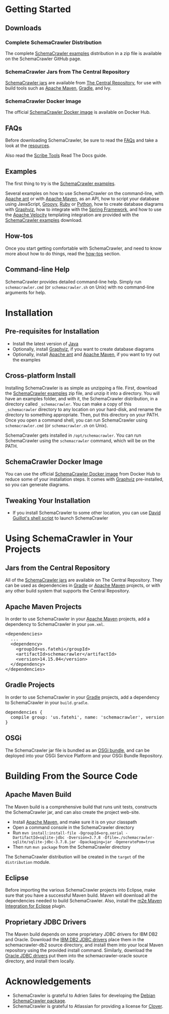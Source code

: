 # Getting Started

## Downloads

### Complete SchemaCrawler Distribution
The complete [SchemaCrawler examples] distribution in a zip file is available on the SchemaCrawler GitHub page.

### SchemaCrawler Jars from The Central Repository
[SchemaCrawler jars] are available from 
[The Central Repository](http://search.maven.org/#search%7Cga%7C1%7Cg%3Aus.fatehi%20schemacrawler), for use with build tools
such as [Apache Maven], [Gradle], and Ivy.

### SchemaCrawler Docker Image
The official [SchemaCrawler Docker image] is available on Docker Hub.

## FAQs
Before downloading SchemaCrawler, be sure to read the [FAQs] and take a look at the [resources].

Also read the [Scribe Tools](http://scribetools.readthedocs.org/en/latest/schemacrawler/index.html) Read The Docs guide.

## Examples
The first thing to try is the [SchemaCrawler examples].

Several examples on how to use SchemaCrawler on the command-line, with [Apache ant] or with [Apache Maven], 
as an API, how to script your database using JavaScript, [Groovy],
[Ruby] or [Python], how to create database diagrams with [Graphviz], how to integrate with the 
[Spring Framework], and how to use the [Apache Velocity] templating integration are provided with the 
[SchemaCrawler examples] download.

## How-tos
Once you start getting comfortable with SchemaCrawler, and need to know more about how to do things, 
read the [how-tos] section.

## Command-line Help
SchemaCrawler provides detailed command-line help. Simply run `schemacrawler.cmd` (or
`schemacrawler.sh` on Unix) with no command-line arguments for help.

# Installation

## Pre-requisites for Installation

- Install the latest version of [Java](https://www.java.com/)
- Optionally, install [Graphviz], if you want to create database diagrams
- Optionally, install [Apache ant] and [Apache Maven], 
  if you want to try out the examples

## Cross-platform Install
Installing SchemaCrawler is as simple as unzipping a file. First, download the [SchemaCrawler examples] zip file,
and unzip it into a directory. You will have an examples folder, and with it, the SchemaCrawler
distribution, in a directory called `_schemacrawler`. You can make a copy of this `_schemacrawler`
directory to any location on your hard-disk, and rename the directory to something appropriate.
Then, put this directory on your PATH. Once you open a command shell, you can run SchemaCrawler
using `schemacrawler.cmd` (or `schemacrawler.sh` on Unix).

SchemaCrawler gets installed in `/opt/schemacrawler`.
You can run SchemaCrawler using the `schemacrawler` command, which will be on the PATH.

## SchemaCrawler Docker Image
You can use the official [SchemaCrawler Docker image] from Docker Hub to reduce some of your installation steps.
It comes with [Graphviz] pre-installed, so you can generate diagrams.

## Tweaking Your Installation

- If you install SchemaCrawler to some other location, you can use 
  [David Guillot's shell script](https://gist.github.com/David-Guillot/dd53227141fd62ff5db6ef23c929f7b1)
  to launch SchemaCrawler

# Using SchemaCrawler in Your Projects

## Jars from the Central Repository
All of the [SchemaCrawler jars] are available on The Central Repository. 
They can be used as dependencies in [Gradle] or [Apache Maven] projects, or with any other
build system that supports the Central Repository.

## Apache Maven Projects
In order to use SchemaCrawler in your [Apache Maven] projects, add a dependency to SchemaCrawler in your `pom.xml`.

<div class="source"><pre>
&lt;dependencies&gt;
  ...
  &lt;dependency&gt;
    &lt;groupId&gt;us.fatehi&lt;/groupId&gt;
    &lt;artifactId&gt;schemacrawler&lt;/artifactId&gt;
    &lt;version&gt;14.15.04&lt;/version&gt;
  &lt;/dependency&gt;
&lt;/dependencies&gt;
</pre></div>

## Gradle Projects
In order to use SchemaCrawler in your [Gradle] projects, add a dependency to SchemaCrawler in your `build.gradle`.

<div class="source"><pre>
dependencies {
  compile group: 'us.fatehi', name: 'schemacrawler', version: '14.15.04'
}
</pre></div>

## OSGi
The SchemaCrawler jar file is bundled as an [OSGi bundle], and can be deployed into your OSGi Service Platform 
and your OSGi Bundle Repository.

# Building From the Source Code

## Apache Maven Build
The Maven build is a comprehensive build that runs unit tests, constructs the SchemaCrawler jar, 
and can also create the project web-site. 

- Install [Apache Maven], and make sure it is on your classpath 
- Open a command console in the SchemaCrawler directory
- Run `mvn install:install-file -DgroupId=org.xerial -DartifactId=sqlite-jdbc -Dversion=3.7.8 -Dfile=./schemacrawler-sqlite/sqlite-jdbc-3.7.8.jar -Dpackaging=jar -DgeneratePom=true`
- Then run `mvn package` from the SchemaCrawler directory

The SchemaCrawler distribution will be created in the `target` of the `distribution` module.

## Eclipse
Before importing the various SchemaCrawler projects into Eclipse, make sure that you have a successful 
Maven build. Maven will download all the dependencies needed to build SchemaCrawler. Also, install the 
[m2e Maven Integration for Eclipse] plugin.

## Proprietary JDBC Drivers
The Maven build depends on some proprietary JDBC drivers for IBM DB2 and Oracle. Download the [IBM DB2 JDBC drivers] 
place them in the schemacrawler-db2 source directory, and install them into your local Maven repository using 
the provided install command. Similarly, download the [Oracle JDBC drivers] put them into the schemacrawler-oracle 
source directory, and install them locally.

# Acknowledgements

- SchemaCrawler is grateful to Adrien Sales for developing the [Debian SchemaCrawler package].
- SchemaCrawler is grateful to Atlassian for providing a license for [Clover].

[FAQs]: faq.html
[resources]: resources.html
[SchemaCrawler examples]: http://github.com/sualeh/SchemaCrawler/releases/
[SchemaCrawler jars]: http://search.maven.org/#search%7Cga%7C1%7Cg%3Aus.fatehi%20schemacrawler 
[SchemaCrawler Docker image]: https://hub.docker.com/r/sualeh/schemacrawler/
[Apache ant]: http://ant.apache.org/
[Gradle]: https://gradle.org/
[Groovy]: http://www.groovy-lang.org/
[Ruby]: http://www.ruby-lang.org/en/
[Python]: https://www.python.org/
[Graphviz]: http://www.graphviz.org/
[Spring Framework]: http://www.springsource.org/spring-framework
[Apache Velocity]: http://velocity.apache.org/
[Apache Maven]: http://maven.apache.org/
[OSGi bundle]: http://en.wikipedia.org/wiki/OSGi#Bundles
[m2e Maven Integration for Eclipse]: http://eclipse.org/m2e/
[IBM DB2 JDBC drivers]: http://www-306.ibm.com/software/data/db2/express/download.html
[Oracle JDBC drivers]: http://www.oracle.com/technetwork/database/enterprise-edition/jdbc-112010-090769.html
[Clover]: http://www.atlassian.com/software/clover/
[how-tos]: how-to.html
[Debian SchemaCrawler package]: https://github.com/adriens/schemacrawler-deb
